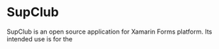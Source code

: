 # SupClub
SupClub is an open source application for Xamarin Forms platform. Its intended use is for the 

<!--stackedit_data:
eyJoaXN0b3J5IjpbLTI2Nzc0MDI1Ml19
-->